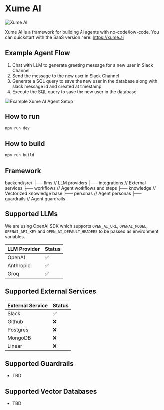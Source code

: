 # Xume AI

![Xume AI](https://res.cloudinary.com/dor5uewzz/image/upload/v1736236211/xume-og-image_cyafxf.png)

Xume AI is a framework for building AI agents with no-code/low-code. You can quickstart with the SaaS version here: https://xume.ai

## Example Agent Flow

1. Chat with LLM to generate greeting message for a new user in Slack Channel
2. Send the message to the new user in Slack Channel
3. Generate a SQL query to save the new user in the database along with slack message id and created at timestamp
4. Execute the SQL query to save the new user in the database

![Example Xume AI Agent Setup](https://res.cloudinary.com/dor5uewzz/image/upload/v1736236211/xume-ai-example_1_eqnznv.png)

## How to run

```bash
npm run dev
```

## How to build

```bash
npm run build
```

## Framework

backend/src/
├── llms // LLM providers
├── integrations // External services
├── workflows // Agent workflows and steps
├── knowledge // Vectorized knowledge base
├── personas // Agent personas
├── guardrails // Agent guardrails


## Supported LLMs
We are using OpenAI SDK which supports `OPEN_AI_URL`, `OPENAI_MODEL`, `OPENAI_API_KEY` and `OPEN_AI_DEFAULT_HEADERS` to be passed as environment variables.

| LLM Provider | Status |
|--------------|--------|
| OpenAI       | ✅     |
| Anthropic    | ✅     |
| Groq         | ✅     |

## Supported External Services

| External Service | Status |
|------------------|--------|
| Slack            | ✅     |
| Github           | ❌     |
| Postgres         | ❌     |
| MongoDB          | ❌     |
| Linear           | ❌     |


## Supported Guardrails

- TBD

## Supported Vector Databases

- TBD
